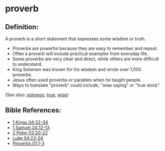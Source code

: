 # proverb #

## Definition: ##

A proverb is a short statement that expresses some wisdom or truth.

* Proverbs are powerful because they are easy to remember and repeat.
* Often a proverb will include practical examples from everyday life.
* Some proverbs are very clear and direct, while others are more difficult to understand.
* King Solomon was known for his wisdom and wrote over 1,000 proverbs.
* Jesus often used proverbs or parables when he taught people.
* Ways to translate "proverb" could include, "wise saying" or "true word." 

(See also: [solomon](../other/solomon.md), [true](../kt/true.md), [wise](../kt/wise.md))

## Bible References: ##

* [1 Kings 04:32-34](https://door43.org/en/bible/notes/1ki/04/32)
* [1 Samuel 24:12-13](https://door43.org/en/bible/notes/1sa/24/12)
* [2 Peter 02:20-22](https://door43.org/en/bible/notes/2pe/02/20)
* [Luke 04:23-24](https://door43.org/en/bible/notes/luk/04/23)
* [Proverbs 01:1-3](https://door43.org/en/bible/notes/pro/01/01)
